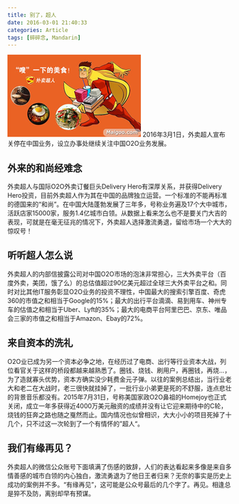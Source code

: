 ```yaml
---
title: 别了，超人
date: 2016-03-01 21:40:33
categories: Article
tags: [碎碎念, Mandarin]
---
```

![外卖超人](/img/delivery_hero.jpg)
2016年3月1日，外卖超人宣布关停在中国业务，设立办事处继续关注中国O2O业务发展。

## 外来的和尚经难念

外卖超人与国际O2O外卖订餐巨头Delivery Hero有深厚关系，并获得Delivery Hero投资，目前外卖超人作为其在中国的品牌独立运营。一个标准的不能再标准的德国来的“和尚”。在中国大陆蓬勃发展了三年多，号称业务遍及17个大中城市，活跃店家15000家，服务1.4亿城市白领。从数据上看来怎么也不是要关门大吉的表现，可就是在毫无征兆的情况下，外卖超人选择激流勇退，留给市场一个大大的惊叹号！
<!-- more -->

## 听听超人怎么说

外卖超人的内部信披露公司对中国O2O市场的泡沫非常担心，三大外卖平台（百度外卖，美团，饿了么）的总估值超过90亿美元超过全球三大外卖平台之和。同时对比其他IT服务彰显O2O业务的投资不理性，中国最大的搜索引擎百度、奇虎360的市值之和相当于Google的15%；最大的出行平台滴滴、易到用车、神州专车的估值之和相当于Uber、Lyft的35%；最大的电商平台阿里巴巴、京东、唯品会三家的市值之和相当于Amazon、Ebay的72%。

## 来自资本的洗礼

O2O业已成为另一个资本必争之地，在经历过了电商、出行等行业资本大战，列位看官关于这样的桥段都越来越熟悉了。圈钱、烧钱、刷用户，再圈钱，再烧...，为了造就寡头优势，资本方确实没少耗费金元子弹。以往的案例总结出，当行业老大和老二在大战时，老三很快就挂掉了，一批行业小弟更是死的不舒服，连点悲壮的背景音乐都没有。2015年7月31日，号称美国家政O2O鼻祖的Homejoy也正式关闭，成立一年多获得近4000万美元融资的成绩并没有让它迎来期待中的C轮， 烧钱的狂奔之路也随之戛然而止。国内情况也似曾相识，大大小小的项目死掉了十几个，只不过这一次轮到了一个有情怀的”超人“。

## 我们有缘再见？

外卖超人的微信公众账号下面填满了伤感的致辞，人们的表达看起来多像是来自多情善感的城市白领的内心独白，激流勇退为了他日王者归来？无奈的事实是历史上成功的案例并不多。“有缘再见”，这可能是公众号最后的几个字了。再见。相逢总是猝不及防，离别却早有预谋。